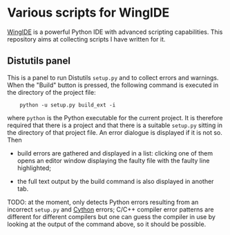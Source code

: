 # Various scripts for WingIDE

[WingIDE](http://wingware.com) is a powerful Python IDE with advanced scripting capabilities. This repository aims at collecting scripts I have written for it.

## Distutils panel

This is a panel to run Distutils `setup.py` and to collect errors and warnings. When the "Build" button is pressed, the following command is executed in the directory of the project file:

```
    python -u setup.py build_ext -i
```

where `python` is the Python executable for the current project. It is therefore required that there is a project and that there is a suitable `setup.py` sitting in the directory of that project file. An error dialogue is displayed if it is not so. Then

- build errors are gathered and displayed in a list: clicking one of them opens an editor window displaying the faulty file with the faulty line highlighted;

- the full text output by the build command is also displayed in another tab.

TODO: at the moment, only detects Python errors resulting from an incorrect `setup.py` and [Cython](http://cython.org) errors; C/C++ compiler error patterns are different for different compilers but one can guess the compiler in use by looking at the output of the command above, so it should be possible.

